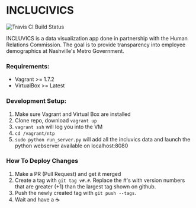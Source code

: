 INCLUCIVICS
==========
![Travis CI Build Status](https://travis-ci.org/code-for-nashville/hrc-employment-diversity-report.svg?branch=master)

INCLUVICS is a data visualization app done in partnership with the Human Relations Commission.  The goal is to provide
transparency into employee demographics at Nashville's Metro Government.

### Requirements:
* Vagrant >= 1.7.2
* VirtualBox >= Latest

### Development Setup:
1. Make sure Vagrant and Virtual Box are installed
2. Clone repo, download `vagrant up`
3. `vagrant ssh` will log you into the VM
4. `cd /vagrant/ntp`
5. `sudo python run_server.py` will add all the incluvics data and launch the python webserver available on localhost:8080

### How To Deploy Changes
1. Make a PR (Pull Request) and get it merged
2. Create a tag with `git tag v#.#`. Replace the #'s with version numbers that are greater (+1) than the largest tag shown on github.
3. Push the newly created tag with `git push --tags`.
4. Wait and have a :coffee:
